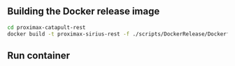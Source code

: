 ## Building the Docker release image 

```bash
cd proximax-catapult-rest
docker build -t proximax-sirius-rest -f ./scripts/DockerRelease/Dockerfile .
```

## Run container
```bash
```
